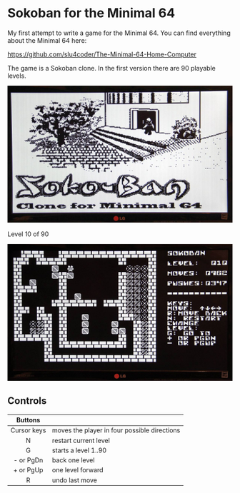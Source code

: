 # Sokoban for the Minimal 64

My first attempt to write a game for the Minimal 64.
You can find everything about the Minimal 64 here:

https://github.com/slu4coder/The-Minimal-64-Home-Computer

The game is a Sokoban clone. In the first version there are 90 playable levels.

![sokoban](sokoban-title.jpg)

Level 10 of 90

![sokoban](sokoban-level-10.jpg)

## Controls

|Buttons    |                                            |
|:---------:|:-------------------------------------------|
|Cursor keys|moves the player in four possible directions|
|N          |restart current level                       |
|G          |starts a level 1..90                        |
|- or PgDn  |back one level                              |
|+ or PgUp  |one level forward                           |
|R          |undo last move                              |


